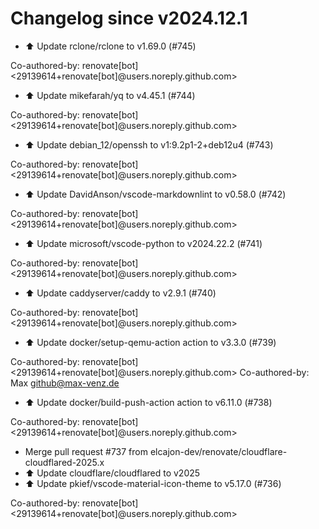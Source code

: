 # Changelog since v2024.12.1
- ⬆️ Update rclone/rclone to v1.69.0 (#745)

Co-authored-by: renovate[bot] <29139614+renovate[bot]@users.noreply.github.com> 
- ⬆️ Update mikefarah/yq to v4.45.1 (#744)

Co-authored-by: renovate[bot] <29139614+renovate[bot]@users.noreply.github.com> 
- ⬆️ Update debian_12/openssh to v1:9.2p1-2+deb12u4 (#743)

Co-authored-by: renovate[bot] <29139614+renovate[bot]@users.noreply.github.com> 
- ⬆️ Update DavidAnson/vscode-markdownlint to v0.58.0 (#742)

Co-authored-by: renovate[bot] <29139614+renovate[bot]@users.noreply.github.com> 
- ⬆️ Update microsoft/vscode-python to v2024.22.2 (#741)

Co-authored-by: renovate[bot] <29139614+renovate[bot]@users.noreply.github.com> 
- ⬆️ Update caddyserver/caddy to v2.9.1 (#740)

Co-authored-by: renovate[bot] <29139614+renovate[bot]@users.noreply.github.com> 
- ⬆️ Update docker/setup-qemu-action action to v3.3.0 (#739)

Co-authored-by: renovate[bot] <29139614+renovate[bot]@users.noreply.github.com>
Co-authored-by: Max <github@max-venz.de> 
- ⬆️ Update docker/build-push-action action to v6.11.0 (#738)

Co-authored-by: renovate[bot] <29139614+renovate[bot]@users.noreply.github.com> 
- Merge pull request #737 from elcajon-dev/renovate/cloudflare-cloudflared-2025.x 
- ⬆️ Update cloudflare/cloudflared to v2025 
- ⬆️ Update pkief/vscode-material-icon-theme to v5.17.0 (#736)

Co-authored-by: renovate[bot] <29139614+renovate[bot]@users.noreply.github.com> 
